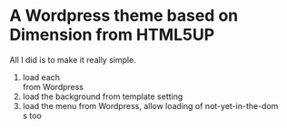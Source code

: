 # A Wordpress theme based on Dimension from HTML5UP

All I did is to make it really simple. 

1. load each <article> from Wordpress
2. load the background from template setting
3. load the menu from Wordpress, allow loading of not-yet-in-the-dom <article>s too
